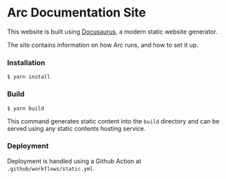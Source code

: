 # Arc Documentation Site

This website is built using [Docusaurus](https://docusaurus.io/), a modern static website generator.

The site contains information on how Arc runs, and how to set it up.

### Installation

```
$ yarn install
```

### Build

```
$ yarn build
```

This command generates static content into the `build` directory and can be served using any static contents hosting service.

### Deployment

Deployment is handled using a Github Action at `.github/workflows/static.yml`.
